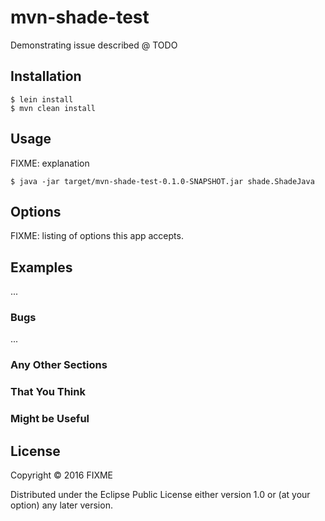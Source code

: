 # mvn-shade-test

Demonstrating issue described @ TODO

## Installation

    $ lein install
    $ mvn clean install

## Usage

FIXME: explanation

    $ java -jar target/mvn-shade-test-0.1.0-SNAPSHOT.jar shade.ShadeJava

## Options

FIXME: listing of options this app accepts.

## Examples

...

### Bugs

...

### Any Other Sections
### That You Think
### Might be Useful

## License

Copyright © 2016 FIXME

Distributed under the Eclipse Public License either version 1.0 or (at
your option) any later version.
